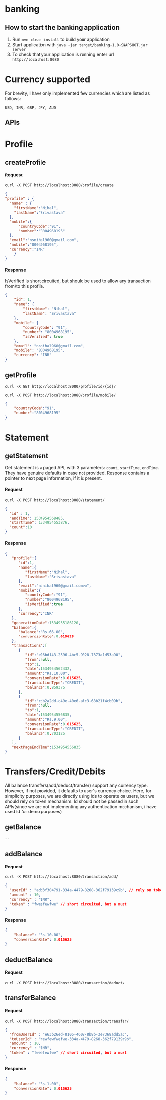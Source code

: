 # banking

How to start the banking application
---

1. Run `mvn clean install` to build your application
1. Start application with `java -jar target/banking-1.0-SNAPSHOT.jar server`
1. To check that your application is running enter url `http://localhost:8080`

# Currency supported

For brevity, I have only implemented few currencies which are listed as follows:

``USD, INR, GBP, JPY, AUD``

APIs
---

# Profile

## createProfile

#### Request
``
curl -X POST http://localhost:8080/profile/create
``
```json
{
"profile" : {
  "name" : {
    "firstName":"Nihal",
    "lastName":"Srivastava"
  },
  "mobile":{
      "countryCode":"91",
      "number":"8004968195"
  },
  "email":"nsnihal960@gmail.com",
  "mobile":"8004968195",
  "currency":"INR"
	}
}
```

#### Response
IsVerified is short circuited, but should be used to allow any transaction from/to this profile.
```json
{
    "id": 1,
    "name": {
        "firstName": "Nihal",
        "lastName": "Srivastava"
    },
    "mobile": {
        "countryCode": "91",
        "number": "8004968195",
        "isVerified": true
    },
    "email": "nsnihal960@gmail.com",
    "mobile": "8004968195",
    "currency": "INR"
}
```


## getProfile

``curl -X GET http://localhost:8080/profile/id/{id}/``

``curl -X POST http://localhost:8080/profile/mobile/``
```json
{
    "countryCode":"91",
    "number":"8004968195"
}
```
# Statement

## getStatement
Get statement is a paged API, with 3 parameters: `count`, `startTime`, `endTime`. They have genuine defaults in case not provided. Response contains a pointer to next page information, if it is present.

#### Request
``curl -X POST http://localhost:8080/statement/``
```json
{
  "id" : 1,
  "endTime": 1534954568485,
  "startTime": 1534954553876,
  "count":10
}
```
#### Response
```json
{  
   "profile":{  
      "id":1,
      "name":{  
         "firstName":"Nihal",
         "lastName":"Srivastava"
      },
      "email":"nsnihal960@gmail.comww",
      "mobile":{  
         "countryCode":"91",
         "number":"8004968195",
         "isVerified":true
      },
      "currency":"INR"
   },
   "generationDate":1534955186120,
   "balance":{  
      "balance":"Rs.66.00",
      "conversionRate":0.015625
   },
   "transactions":[  
      {  
         "id":"e26bd143-2596-4bc5-9028-7373a1d53a90",
         "from":null,
         "to":1,
         "date":1534954562432,
         "amount":"Rs.10.00",
         "conversionRate":0.015625,
         "transactionType":"CREDIT",
         "balance":0.859375
      },
      {  
         "id":"cdb2a2dd-c49e-40e6-afc3-68b21f4cb09b",
         "from":null,
         "to":1,
         "date":1534954556835,
         "amount":"Rs.9.00",
         "conversionRate":0.015625,
         "transactionType":"CREDIT",
         "balance":0.703125
      }
   ],
   "nextPageEndTime":1534954556835
}


```

# Transfers/Credit/Debits

All balance transfers(add/deduct/transfer) support any currency type. However, if not provided, it defaults to user's currency choice.
Here, for simplicity purposes, we are directly using ids to operate on users, but we should rely on token mechanism. Id should not be passed in such APIs(since we are not implementing any authentication mechanism, i have used id for demo purposes)
## getBalance
``--``

## addBalance

#### Request
``curl -X POST http://localhost:8080/transaction/add/``
```json
{
  "userId" : "add3f304791-334a-4479-8268-362f79139c9b", // rely on token in prod rather ids
  "amount" : 10,
  "currency" : "INR",
  "token" : "fweefewfwe" // short circuited, but a must
}
```
#### Response
```json
{
    "balance": "Rs.10.00",
    "conversionRate": 0.015625
}
```


## deductBalance

#### Request
``curl -X POST http://localhost:8080/transaction/deduct/``


## transferBalance

#### Request
``curl -X POST http://localhost:8080/transaction/transfer/``
```json
{
  "fromUserId" : "e63b26ed-8105-4608-8b8b-3e7368add5a5",
  "toUserId" : "rewfewfwefwe-334a-4479-8268-362f79139c9b",
  "amount" : 10,
  "currency" : "INR",
  "token" : "fweefewfwe" // short circuited, but a must
}
```
#### Response
```json
{
    "balance": "Rs.1.00",
    "conversionRate": 0.015625
}
```



